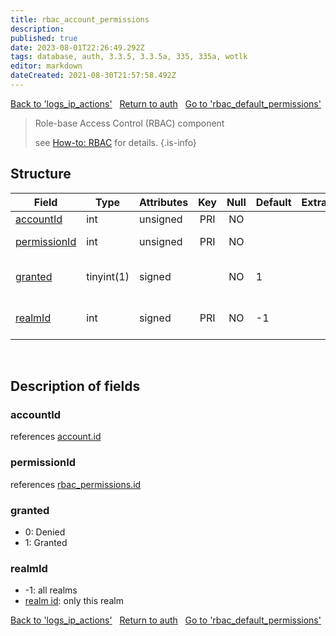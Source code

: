 ```yaml
---
title: rbac_account_permissions
description: 
published: true
date: 2023-08-01T22:26:49.292Z
tags: database, auth, 3.3.5, 3.3.5a, 335, 335a, wotlk
editor: markdown
dateCreated: 2021-08-30T21:57:58.492Z
---
```


<a href="https://trinitycore.info/en/database/335/auth/logs_ip_actions" class="mt-5 v-btn v-btn--depressed v-btn--flat v-btn--outlined theme--light v-size--default darkblue--text text--lighten-3"><span class="v-btn__content"><i aria-hidden="true" class="v-icon notranslate v-icon--left mdi mdi-arrow-left theme--light"></i><span>Back to 'logs_ip_actions'</span></span></a>&nbsp;&nbsp;&nbsp;<a href="https://trinitycore.info/en/database/335/auth/home" class="mt-5 v-btn v-btn--depressed v-btn--flat v-btn--outlined theme--light v-size--default darkblue--text text--lighten-3"><span class="v-btn__content"><i aria-hidden="true" class="v-icon notranslate v-icon--left mdi mdi-home-outline theme--light"></i><span>Return to auth</span></span></a>&nbsp;&nbsp;&nbsp;<a href="https://trinitycore.info/en/database/335/auth/rbac_default_permissions" class="mt-5 v-btn v-btn--depressed v-btn--flat v-btn--outlined theme--light v-size--default darkblue--text text--lighten-3"><span class="v-btn__content"><span>Go to 'rbac_default_permissions'</span><i aria-hidden="true" class="v-icon notranslate v-icon--right mdi mdi-arrow-right theme--light"></i></span></a>

> Role-base Access Control (RBAC) component
> 
> see [How-to: RBAC](https://trinitycore.info/en/how-to/RBAC) for details.
{.is-info}


## Structure

| Field | Type | Attributes | Key | Null | Default | Extra | Comment |
| --- | --- | --- | :---: | :---: | --- | --- | --- |
| [accountId](#accountid) | int | unsigned | PRI | NO |  |  | Account id |
| [permissionId](#permissionid) | int | unsigned | PRI | NO |  |  | Permission id |
| [granted](#granted) | tinyint(1) | signed |  | NO | 1 |  | Granted = 1, Denied = 0 |
| [realmId](#realmid) | int | signed | PRI | NO | -1 |  | Realm Id, -1 means all |
&nbsp;
## Description of fields

### accountId
references [account.id](../auth/account#id)
&nbsp;

### permissionId
references [rbac_permissions.id](../auth/rbac_permissions#id)
&nbsp;

### granted
* 0: Denied
* 1: Granted
&nbsp;

### realmId
* -1: all realms
* [realm id](../auth/realmlist#id): only this realm
&nbsp;

<a href="https://trinitycore.info/en/database/335/auth/logs_ip_actions" class="mt-5 v-btn v-btn--depressed v-btn--flat v-btn--outlined theme--light v-size--default darkblue--text text--lighten-3"><span class="v-btn__content"><i aria-hidden="true" class="v-icon notranslate v-icon--left mdi mdi-arrow-left theme--light"></i><span>Back to 'logs_ip_actions'</span></span></a>&nbsp;&nbsp;&nbsp;<a href="https://trinitycore.info/en/database/335/auth/home" class="mt-5 v-btn v-btn--depressed v-btn--flat v-btn--outlined theme--light v-size--default darkblue--text text--lighten-3"><span class="v-btn__content"><i aria-hidden="true" class="v-icon notranslate v-icon--left mdi mdi-home-outline theme--light"></i><span>Return to auth</span></span></a>&nbsp;&nbsp;&nbsp;<a href="https://trinitycore.info/en/database/335/auth/rbac_default_permissions" class="mt-5 v-btn v-btn--depressed v-btn--flat v-btn--outlined theme--light v-size--default darkblue--text text--lighten-3"><span class="v-btn__content"><span>Go to 'rbac_default_permissions'</span><i aria-hidden="true" class="v-icon notranslate v-icon--right mdi mdi-arrow-right theme--light"></i></span></a>
